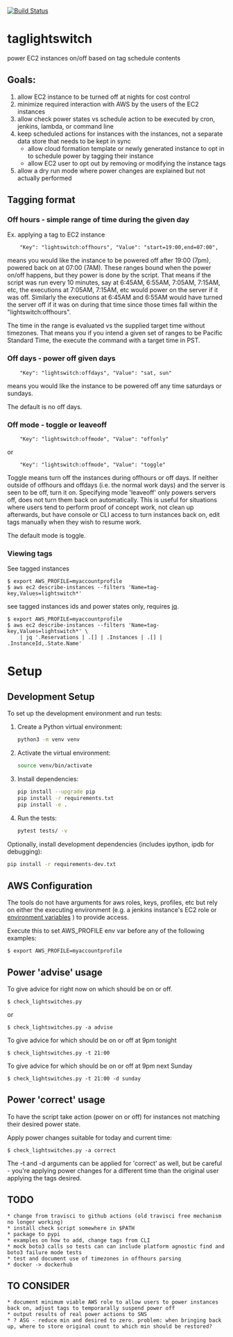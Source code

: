 [![Build Status](https://travis-ci.org/bbacker/taglightswitch.svg?branch=master)](https://travis-ci.org/bbacker/taglightswitch)

# taglightswitch

power EC2 instances on/off based on tag schedule contents

## Goals:

1. allow EC2 instance to be turned off at nights for cost control
1. minimize required interaction with AWS by the users of the EC2 instances
1. allow check power states vs schedule action to be executed by cron, jenkins, lambda, or command line
1. keep scheduled actions for instances with the instances, not a separate data store that needs to be kept in sync
    - allow cloud formation template or newly generated instance to opt in to schedule power by tagging their instance
    - allow EC2 user to opt out by removing or modifying the instance tags
1. allow a dry run mode where power changes are explained but not actually performed

## Tagging format 

### Off hours - simple range of time during the given day

Ex. applying a tag to EC2 instance

        "Key": "lightswitch:offhours", "Value": "start=19:00,end=07:00",

means you would like the instance to be powered off after 19:00 (7pm), powered back on at 07:00 (7AM).
These ranges bound when the power on/off happens, but they power is done by
the script. That means if the script was run every 10 minutes, say at 6:45AM, 6:55AM, 7:05AM,
7:15AM, etc, the executions at 7:05AM, 7:15AM, etc would power on the server if it was off.
Similarly the executions at 6:45AM and 6:55AM would have turned the server off if it
was on during that time since those times fall within the "lightswitch:offhours".

The time in the range is evaluated vs the supplied target time without timezones.
That means you if you intend a given set of ranges to be Pacific Standard Time,
the execute the command with a target time in PST.

### Off days - power off given days

        "Key": "lightswitch:offdays", "Value": "sat, sun"

means you would like the instance to be powered off any time saturdays or sundays.

The default is no off days.

### Off mode - toggle or leaveoff

        "Key": "lightswitch:offmode", "Value": "offonly"

or

        "Key": "lightswitch:offmode", "Value": "toggle"

Toggle means turn off the instances during offhours or off days. If neither outside of
offhours and offdays (i.e. the normal work days) and the server is seen to be off,
turn it on.  Specifying mode 'leaveoff' only powers servers off, does not
turn them back on automatically. This is useful for situations where users tend
to perform proof of concept work, not clean up afterwards, but have console or CLI access
to turn instances back on, edit tags manually when they wish to resume work.

The default mode is toggle.

### Viewing tags

See tagged instances

    $ export AWS_PROFILE=myaccountprofile
    $ aws ec2 describe-instances --filters 'Name=tag-key,Values=lightswitch*'

see tagged instances ids and power states only, requires [jq](https://stedolan.github.io/jq/tutorial/).

    $ export AWS_PROFILE=myaccountprofile
    $ aws ec2 describe-instances --filters 'Name=tag-key,Values=lightswitch*' \
        | jq '.Reservations | .[] | .Instances | .[] | .InstanceId,.State.Name'

# Setup

## Development Setup

To set up the development environment and run tests:

1. Create a Python virtual environment:
   ```bash
   python3 -m venv venv
   ```

2. Activate the virtual environment:
   ```bash
   source venv/bin/activate
   ```

3. Install dependencies:
   ```bash
   pip install --upgrade pip
   pip install -r requirements.txt
   pip install -e .
   ```

4. Run the tests:
   ```bash
   pytest tests/ -v
   ```

Optionally, install development dependencies (includes ipython, ipdb for debugging):
```bash
pip install -r requirements-dev.txt
```

## AWS Configuration

The tools do not have arguments for aws roles, keys, profiles, etc but rely on either the
executing environment (e.g. a jenkins instance's EC2 role or
[environment variables](http://boto3.readthedocs.io/en/latest/guide/configuration.html#environment-variables)
) to provide access.

Execute this to set AWS_PROFILE env var before any of the following examples:

    $ export AWS_PROFILE=myaccountprofile

## Power 'advise' usage

To give advice for right now on which should be on or off.

    $ check_lightswitches.py

or

    $ check_lightswitches.py -a advise

To give advice for which should be on or off at 9pm tonight

    $ check_lightswitches.py -t 21:00

To give advice for which should be on or off at 9pm next Sunday

    $ check_lightswitches.py -t 21:00 -d sunday

## Power 'correct' usage

To have the script take action (power on or off) for instances not matching their desired power state.

Apply power changes suitable for today and current time:

    $ check_lightswitches.py -a correct

The -t and -d arguments can be applied for 'correct' as well, but be careful - you're applying power changes
for a different time than the original user applying the tags desired.

## TODO
    * change from travisci to github actions (old travisci free mechanism no longer working)
    * install check script somewhere in $PATH
    * package to pypi
    * examples on how to add, change tags from CLI
    * mock boto3 calls so tests can can include platform agnostic find and boto3 failure mode tests
    * test and document use of timezones in offhours parsing
    * docker -> dockerhub

## TO CONSIDER
    * document minimum viable AWS role to allow users to power instances back on, adjust tags to temporarally suspend power off
    * output results of real power actions to SNS
    * ? ASG - reduce min and desired to zero. problem: when bringing back up, where to store original count to which min should be restored?
